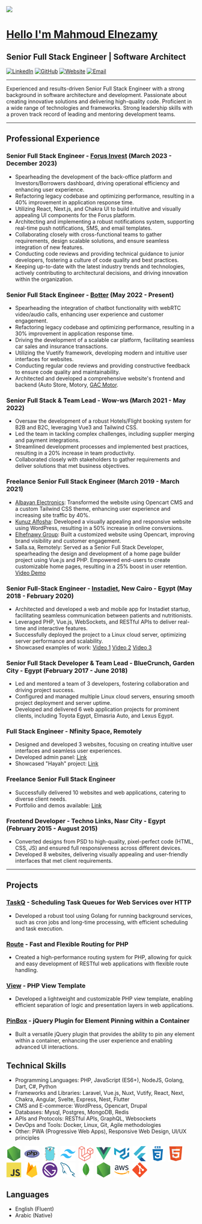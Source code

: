 <div id="header">
  <a href="https://nezamy.com" target="_blank"><img src="https://avatars.githubusercontent.com/u/3946147?v=4" width="100"/></a>
  <h1><a href="https://nezamy.com" target="_blank">Hello I'm Mahmoud Elnezamy</a></h1>
</div>

## Senior Full Stack Engineer | Software Architect

[![LinkedIn](https://img.shields.io/badge/LinkedIn-nezamy-blue)](https://www.linkedin.com/in/nezamy/)
[![GitHub](https://img.shields.io/badge/GitHub-nezamy-black)](https://github.com/nezamy)
[![Website](https://img.shields.io/badge/Website-https%3A%2F%2Fnezamy.com-7cd3fc)](https://nezamy.com)
[![Email](https://img.shields.io/badge/Email-mahmoud%40nezamy.com-red)](mailto:mahmoud@nezamy.com)

---

Experienced and results-driven Senior Full Stack Engineer with a strong background in software architecture and development. Passionate about creating innovative solutions and delivering high-quality code. Proficient in a wide range of technologies and frameworks. Strong leadership skills with a proven track record of leading and mentoring development teams.

---

## Professional Experience

### Senior Full Stack Engineer - [Forus Invest](https://app.forusinvest.com) (March 2023 - December 2023)

- Spearheading the development of the back-office platform and Investors/Borrowers dashboard, driving operational efficiency and enhancing user experience.
- Refactoring legacy codebase and optimizing performance, resulting in a 40% improvement in application response time.
- Utilizing React, Next.js, and Chakra UI to build intuitive and visually appealing UI components for the Forus platform.
- Architecting and implementing a robust notifications system, supporting real-time push notifications, SMS, and email templates.
- Collaborating closely with cross-functional teams to gather requirements, design scalable solutions, and ensure seamless integration of new features.
- Conducting code reviews and providing technical guidance to junior developers, fostering a culture of code quality and best practices.
- Keeping up-to-date with the latest industry trends and technologies, actively contributing to architectural decisions, and driving innovation within the organization.


### Senior Full Stack Engineer - [Botter](https://botter.ai) (May 2022 - Present)

- Spearheading the integration of chatbot functionality with webRTC video/audio calls, enhancing user experience and customer engagement.
- Refactoring legacy codebase and optimizing performance, resulting in a 30% improvement in application response time.
- Driving the development of a scalable car platform, facilitating seamless car sales and insurance transactions.
- Utilizing the Vuetify framework, developing modern and intuitive user interfaces for websites.
- Conducting regular code reviews and providing constructive feedback to ensure code quality and maintainability.
- Architected and developed a comprehensive website's frontend and backend (Auto Store, Motory, [GAC Motor](https://gacmotoreg.com).

### Senior Full Stack & Team Lead - Wow-ws (March 2021 - May 2022)

- Oversaw the development of a robust Hotels/Flight booking system for B2B and B2C, leveraging Vue3 and Tailwind CSS.
- Led the team in tackling complex challenges, including supplier merging and payment integrations.
- Streamlined development processes and implemented best practices, resulting in a 20% increase in team productivity.
- Collaborated closely with stakeholders to gather requirements and deliver solutions that met business objectives.

### Freelance Senior Full Stack Engineer (March 2019 - March 2021)

- [Albayan Electronics](https://drive.google.com/drive/folders/1svUL_Y7bYzwPhmKiTjYk0GldTVCufkTC?usp=sharing): Transformed the website using Opencart CMS and a custom Tailwind CSS theme, enhancing user experience and increasing site traffic by 40%.
- [Kunuz Alfosha](http://kunuz-alfosha.com/): Developed a visually appealing and responsive website using WordPress, resulting in a 50% increase in online conversions.
- [Elhefnawy Group](https://elhefnawygroup.com/): Built a customized website using Opencart, improving brand visibility and customer engagement.
- Salla.sa, Remotely: Served as a Senior Full Stack Developer, spearheading the design and development of a home page builder project using Vue.js and PHP. Empowered end-users to create customizable home pages, resulting in a 25% boost in user retention. [Video Demo](https://www.youtube.com/watch?v=taomnAnFmHM)
  

### Senior Full-Stack Engineer - [Instadiet](https://instadiet.me), New Cairo - Egypt (May 2018 - February 2020)

- Architected and developed a web and mobile app for Instadiet startup, facilitating seamless communication between patients and nutritionists.
- Leveraged PHP, Vue.js, WebSockets, and RESTful APIs to deliver real-time and interactive features.
- Successfully deployed the project to a Linux cloud server, optimizing server performance and scalability.
- Showcased examples of work: [Video 1](https://www.youtube.com/watch?v=e9YxBRfQ8wc)  [Video 2](https://www.youtube.com/watch?v=NS4XScPcJO0)   [Video 3](https://www.youtube.com/watch?v=Im2CVTMOeoM)

### Senior Full Stack Developer & Team Lead - BlueCrunch, Garden City - Egypt (February 2017 - June 2018)

- Led and mentored a team of 3 developers, fostering collaboration and driving project success.
- Configured and managed multiple Linux cloud servers, ensuring smooth project deployment and server uptime.
- Developed and delivered 6 web application projects for prominent clients, including Toyota Egypt, Elmasria Auto, and Lexus Egypt. [](https://showroom.lexus.com.eg/builder#/36475f0a-3365-11e8-99e3-6e9437123a2a)

### Full Stack Engineer - Nfinity Space, Remotely

- Designed and developed 3 websites, focusing on creating intuitive user interfaces and seamless user experiences.
- Developed admin panel: [Link](https://www.youtube.com/watch?v=SE1NOSkqgew)
- Showcased "Hayah" project: [Link](https://drive.google.com/drive/folders/1vKSudRYBZI6i_bG1mmO3HzryS54ezDy8?usp=sharing)

### Freelance Senior Full Stack Engineer

- Successfully delivered 10 websites and web applications, catering to diverse client needs.
- Portfolio and demos available: [Link](https://www.youtube.com/watch?v=xNM0V81BPqg)

### Frontend Developer - Techno Links, Nasr City - Egypt (February 2015 - August 2015)

- Converted designs from PSD to high-quality, pixel-perfect code (HTML, CSS, JS) and ensured full responsiveness across different devices.
- Developed 8 websites, delivering visually appealing and user-friendly interfaces that met client requirements.

---

## Projects

### [TaskQ](https://github.com/mindblowup/taskq) - Scheduling Task Queues for Web Services over HTTP
- Developed a robust tool using Golang for running background services, such as cron jobs and long-time processing, with efficient scheduling and task execution.

### [Route](https://github.com/nezamy/route) - Fast and Flexible Routing for PHP
- Created a high-performance routing system for PHP, allowing for quick and easy development of RESTful web applications with flexible route handling.

### [View](https://github.com/nezamy/view) - PHP View Template
- Developed a lightweight and customizable PHP view template, enabling efficient separation of logic and presentation layers in web applications.

### [PinBox](https://github.com/nezamy/jquery.pinBox) - jQuery Plugin for Element Pinning within a Container
- Built a versatile jQuery plugin that provides the ability to pin any element within a container, enhancing the user experience and enabling advanced UI interactions.


## Technical Skills

- Programming Languages: PHP, JavaScript (ES6+), NodeJS, Golang, Dart, C#, Python
- Frameworks and Libraries: Laravel, Vue.js, Nuxt, Vutify, React, Next, Chakra, Angular, Svelte, Express, Nest, Flutter
- CMS and E-commerce: WordPress, Opencart, Drupal
- Databases: Mysql, Postgres, MongoDB, Redis
- APIs and Protocols: RESTful APIs, GraphQL, Websockets
- DevOps and Tools: Docker, Linux, Git, Agile methodologies
- Other: PWA (Progressive Web Apps), Responsive Web Design, UI/UX principles

<div>
  <img src="https://github.com/devicons/devicon/blob/master/icons/nodejs/nodejs-original.svg" title="nodejs" alt="nodejs" width="40" height="40"/>&nbsp;
  <img src="https://github.com/devicons/devicon/blob/master/icons/php/php-original.svg" title="PHP" alt="PHP" width="40" height="40"/>&nbsp;
  <img src="https://github.com/devicons/devicon/blob/master/icons/go/go-original.svg" title="Go" alt="GO" width="40" height="40"/>&nbsp;
  <img src="https://github.com/devicons/devicon/blob/master/icons/tailwindcss/tailwindcss-original.svg" title="tailwindcss" alt="tailwindcss" width="40" height="40"/>&nbsp;
  <img src="https://github.com/devicons/devicon/blob/master/icons/laravel/laravel-original.svg" title="laravel" alt="laravel" width="40" height="40"/>&nbsp;
  <img src="https://github.com/devicons/devicon/blob/master/icons/vuejs/vuejs-original.svg" title="Vue" alt="Vue" width="40" height="40"/>&nbsp;
  <img src="https://github.com/devicons/devicon/blob/master/icons/materialui/materialui-original.svg" title="Material UI" alt="Material UI" width="40" height="40"/>&nbsp;
  <img src="https://github.com/devicons/devicon/blob/master/icons/flutter/flutter-original.svg" title="Flutter" alt="Flutter" width="40" height="40"/>&nbsp;
  <img src="https://github.com/devicons/devicon/blob/master/icons/css3/css3-plain-wordmark.svg"  title="CSS3" alt="CSS" width="40" height="40"/>&nbsp;
  <img src="https://github.com/devicons/devicon/blob/master/icons/html5/html5-original.svg" title="HTML5" alt="HTML" width="40" height="40"/>&nbsp;
  <img src="https://github.com/devicons/devicon/blob/master/icons/javascript/javascript-original.svg" title="JavaScript" alt="JavaScript" width="40" height="40"/>&nbsp;
  <img src="https://github.com/devicons/devicon/blob/master/icons/firebase/firebase-original.svg" title="Firebase" alt="Firebase" width="40" height="40"/>&nbsp;
  <img src="https://github.com/devicons/devicon/blob/master/icons/gatsby/gatsby-original.svg" title="Gatsby"  alt="Gatsby" width="40" height="40"/>&nbsp;
  <img src="https://github.com/devicons/devicon/blob/master/icons/mysql/mysql-original.svg" title="MySQL"  alt="MySQL" width="40" height="40"/>&nbsp;
  <img src="https://github.com/devicons/devicon/blob/master/icons/mongodb/mongodb-original.svg" title="mongodb"  alt="mongodb" width="40" height="40"/>&nbsp;
  <img src="https://github.com/devicons/devicon/blob/master/icons/nodejs/nodejs-original.svg" title="NodeJS" alt="NodeJS" width="40" height="40"/>&nbsp;
  <img src="https://github.com/devicons/devicon/blob/master/icons/amazonwebservices/amazonwebservices-original-wordmark.svg" title="AWS" alt="AWS" width="40" height="40"/>&nbsp;
  <img src="https://github.com/devicons/devicon/blob/master/icons/git/git-original.svg" title="Git" alt="Git" width="40" height="40"/>
</div>

## Languages

- English (Fluent)
- Arabic (Native)

